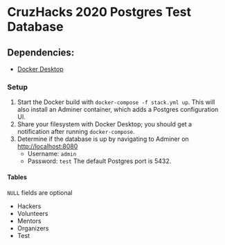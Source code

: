 # CruzHacks 2020 Postgres Test Database
## Dependencies:
 - [Docker Desktop](https://www.docker.com/products/docker-desktop)
### Setup
1. Start the Docker build with `docker-compose -f stack.yml up`. This will also install an Adminer container, which adds a Postgres configuration UI.
2. Share your filesystem with Docker Desktop; you should get a notification after running `docker-compose`. 
3. Determine if the database is up by navigating to Adminer on [http://localhost:8080](http://localhost:8080) 
    - Username: `admin`
    - Password: `test`
The default Postgres port is 5432.

#### Tables 
`NULL` fields are optional
 - Hackers
 - Volunteers
 - Mentors
 - Organizers
 - Test 

 
